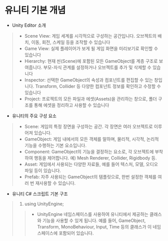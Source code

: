 # 유니티 기본 개념
+ Unity Editor 소개
> + Scene View: 게임 세계를 시각적으로 구성하는 공간입니다. 오브젝트의 배치, 이동, 회전, 스케일 등을 조작할 수 있습니다
> + Game View: 실제 플레이어가 보게 될 게임 화면을 미리보기로 확인할 수 있습니다
> + Hierarchy: 현재 씬(Scene)에 포함된 모든 GameObject를 계층 구조로 보여줍니다. 부모-자식 관계를 설정하거나 오브젝트를 추가 및 삭제할 수 있습니다
> + Inspector: 선택한 GameObject의 속성과 컴포넌트를 편집할 수 있는 창입니다. Transform, Collider 등 다양한 컴포넌트 정보를 확인하고 수정할 수 있습니다
> + Project: 프로젝트의 모든 파일과 에셋(Assets)을 관리하는 창으로, 폴더 구조를 통해 에셋을 정리하고 사용할 수 있습니다
+ 유니티의 주요 구성 요소
> + Scene: 게임의 특정 장면을 구성하는 공간. 각 장면은 여러 오브젝트로 이루어져 있습니다.
> + GameObject: 게임 내에서의 모든 객체를 말하며, 물리적, 시각적, 논리적 기능을 수행하는 기본 요소입니다.
> + Component: GameObject의 기능을 결정하는 요소로, 각 오브젝트에 부착하여 행동을 제어합니다. 예) Mesh Renderer, Collider, Rigidbody 등.
> + Asset: 게임에서 사용되는 다양한 자료들, 예를 들어 텍스처, 모델, 오디오 파일 등이 있습니다.
> + Prefab: 자주 사용되는 GameObject의 템플릿으로, 한번 설정한 객체를 여러 번 재사용할 수 있습니다.
+ 유니티 C# 스크립트 기본 구조
> 1. using UnityEngine;
> > + UnityEngine 네임스페이스를 사용하여 유니티에서 제공하는 클래스와 기능을 사용할 수 있게 됩니다. 예를 들어, GameObject, Transform, MonoBehaviour, Input, Time 등의 클래스가 이 네임스페이스에 포함되어 있습니다.
